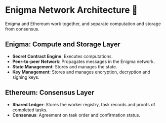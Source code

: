﻿# Enigma Network Architecture 🤝

Enigma and Ethereum work together, and separate computation and storage from consensus. 

## Enigma: Compute and Storage Layer 

 - **Secret Contract Engine**: Executes computations.
 - **Peer-to-peer Network**: Propagates messages in the Enigma network.
 - **State Management**: Stores and manages the state.
 - **Key Management**: Stores and manages encryption, decryption and signing keys.
 

## Ethereum: Consensus Layer 
 -   **Shared Ledger**: Stores the worker registry, task records and proofs of completed tasks.
 - **Consensus**: Agreement on task order and confirmation status.
